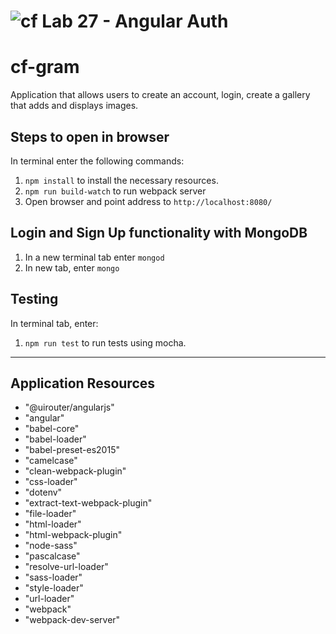 ![cf](https://i.imgur.com/7v5ASc8.png) Lab 27 - Angular Auth
======

# cf-gram
Application that allows users to create an account, login, create a gallery that adds and displays images.

## Steps to open in browser
In terminal enter the following commands:
1. `npm install` to install the necessary resources.
2. `npm run build-watch` to run webpack server
3. Open browser and point address to `http://localhost:8080/`

## Login and Sign Up functionality with MongoDB
1. In a new terminal tab enter `mongod`
2. In new tab, enter `mongo`

## Testing
In terminal tab, enter:
1. `npm run test` to run tests using mocha.
--------------------
## Application Resources
* "@uirouter/angularjs"
* "angular"
* "babel-core"
* "babel-loader"
* "babel-preset-es2015"
* "camelcase"
* "clean-webpack-plugin"
* "css-loader"
* "dotenv"
* "extract-text-webpack-plugin"
* "file-loader"
* "html-loader"
* "html-webpack-plugin"
* "node-sass"
* "pascalcase"
* "resolve-url-loader"
* "sass-loader"
* "style-loader"
* "url-loader"
* "webpack"
* "webpack-dev-server"
